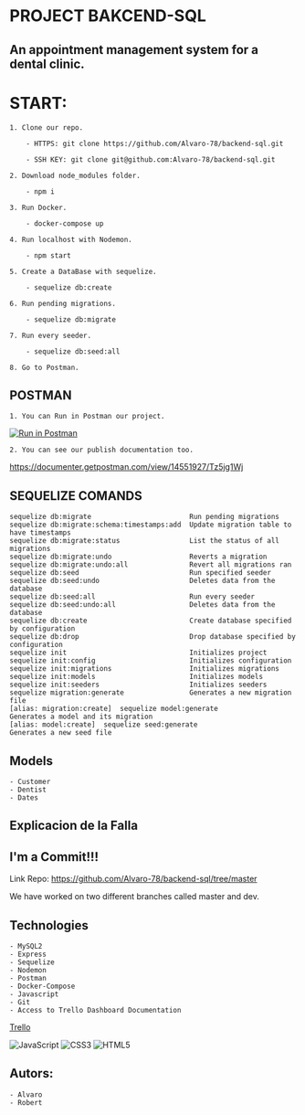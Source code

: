 # PROJECT BAKCEND-SQL

## An appointment management system for a dental clinic.

# START:
    1. Clone our repo.
    
        - HTTPS: git clone https://github.com/Alvaro-78/backend-sql.git
    
        - SSH KEY: git clone git@github.com:Alvaro-78/backend-sql.git

    2. Download node_modules folder.

        - npm i 

    3. Run Docker.

        - docker-compose up
    
    4. Run localhost with Nodemon.

        - npm start
    
    5. Create a DataBase with sequelize.

        - sequelize db:create

    6. Run pending migrations.

        - sequelize db:migrate

    7. Run every seeder.

        - sequelize db:seed:all

    8. Go to Postman.


## POSTMAN

    1. You can Run in Postman our project.
[![Run in Postman](https://run.pstmn.io/button.svg)](https://app.getpostman.com/run-collection/bdf435d2c471432813f8)

    2. You can see our publish documentation too.
https://documenter.getpostman.com/view/14551927/Tz5jg1Wj

## SEQUELIZE COMANDS
    sequelize db:migrate                        Run pending migrations
    sequelize db:migrate:schema:timestamps:add  Update migration table to have timestamps
    sequelize db:migrate:status                 List the status of all migrations
    sequelize db:migrate:undo                   Reverts a migration
    sequelize db:migrate:undo:all               Revert all migrations ran
    sequelize db:seed                           Run specified seeder
    sequelize db:seed:undo                      Deletes data from the database
    sequelize db:seed:all                       Run every seeder
    sequelize db:seed:undo:all                  Deletes data from the database
    sequelize db:create                         Create database specified by configuration
    sequelize db:drop                           Drop database specified by configuration
    sequelize init                              Initializes project
    sequelize init:config                       Initializes configuration
    sequelize init:migrations                   Initializes migrations
    sequelize init:models                       Initializes models
    sequelize init:seeders                      Initializes seeders
    sequelize migration:generate                Generates a new migration file                                                                        [alias: migration:create]  sequelize model:generate                    Generates a model and its migration                                                                       [alias: model:create]  sequelize seed:generate                     Generates a new seed file                                                                                  







## Models
	- Customer
	- Dentist
	- Dates


## Explicacion de la Falla


## I'm a Commit!!!

Link Repo: https://github.com/Alvaro-78/backend-sql/tree/master

We have worked on two different branches called master and dev.


## Technologies
    - MySQL2
    - Express
    - Sequelize
    - Nodemon
    - Postman
    - Docker-Compose
    - Javascript
    - Git
    - Access to Trello Dashboard Documentation
[Trello](#https://trello.com/b/neMBMHy8/project-sql)

![JavaScript](./assets/icons/js.png)
![CSS3](./assets/icons/css3.png)
![HTML5](./assets/icons/html5.png)

## Autors:
    - Alvaro
    - Robert
 
 